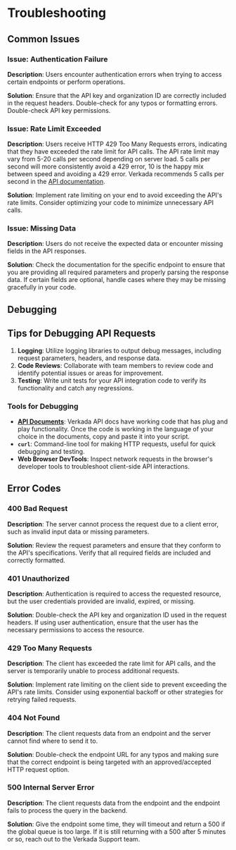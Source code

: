 # Troubleshooting

## Common Issues

### Issue: Authentication Failure

**Description**: Users encounter authentication errors when trying to access certain endpoints or perform operations.

**Solution**: Ensure that the API key and organization ID are correctly included in the request headers. Double-check for any typos or formatting errors. Double-check API key permissions.

### Issue: Rate Limit Exceeded

**Description**: Users receive HTTP 429 Too Many Requests errors, indicating that they have exceeded the rate limit for API calls. The API rate limit may vary from 5-20 calls per second depending on server load. 5 calls per second will more consistently avoid a 429 error, 10 is the happy mix between speed and avoiding a 429 error. Verkada recommends 5 calls per second in the [API documentation](https://apidocs.verkada.com/reference/ratelimiting).

**Solution**: Implement rate limiting on your end to avoid exceeding the API's rate limits. Consider optimizing your code to minimize unnecessary API calls.

### Issue: Missing Data

**Description**: Users do not receive the expected data or encounter missing fields in the API responses.

**Solution**: Check the documentation for the specific endpoint to ensure that you are providing all required parameters and properly parsing the response data. If certain fields are optional, handle cases where they may be missing gracefully in your code.

## Debugging

## Tips for Debugging API Requests

1. **Logging**: Utilize logging libraries to output debug messages, including request parameters, headers, and response data.
2. **Code Reviews**: Collaborate with team members to review code and identify potential issues or areas for improvement.
3. **Testing**: Write unit tests for your API integration code to verify its functionality and catch any regressions.

### Tools for Debugging

- [**API Documents**](https://apidocs.verkada.com/reference/introduction): Verkada API docs have working code that has plug and play functionality. Once the code is working in the language of your choice in the documents, copy and paste it into your script.
- **`curl`**: Command-line tool for making HTTP requests, useful for quick debugging and testing.
- **Web Browser DevTools**: Inspect network requests in the browser's developer tools to troubleshoot client-side API interactions.

## Error Codes

### 400 Bad Request

**Description**: The server cannot process the request due to a client error, such as invalid input data or missing parameters.

**Solution**: Review the request parameters and ensure that they conform to the API's specifications. Verify that all required fields are included and correctly formatted.

### 401 Unauthorized

**Description**: Authentication is required to access the requested resource, but the user credentials provided are invalid, expired, or missing.

**Solution**: Double-check the API key and organization ID used in the request headers. If using user authentication, ensure that the user has the necessary permissions to access the resource.

### 429 Too Many Requests

**Description**: The client has exceeded the rate limit for API calls, and the server is temporarily unable to process additional requests.

**Solution**: Implement rate limiting on the client side to prevent exceeding the API's rate limits. Consider using exponential backoff or other strategies for retrying failed requests.

### 404 Not Found

**Description**: The client requests data from an endpoint and the server cannot find where to send it to.

**Solution**: Double-check the endpoint URL for any typos and making sure that the correct endpoint is being targeted with an approved/accepted HTTP request option.

### 500 Internal Server Error

**Description**: The client requests data from the endpoint and the endpoint fails to process the query in the backend.

**Solution**: Give the endpoint some time, they will timeout and return a 500 if the global queue is too large. If it is still returning with a 500 after 5 minutes or so, reach out to the Verkada Support team.
